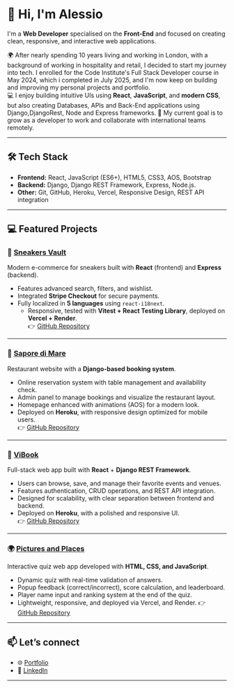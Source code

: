 # 👋 Hi, I'm Alessio

I'm a **Web Developer** specialised on the **Front-End** and focused on creating clean, responsive, and interactive web applications.

🌍 After nearly spending 10 years living and working in London, with a background of working in hospitality and retail, I decided to start my journey into tech. I enrolled for the Code Institute's Full Stack Developer course in May 2024, which i completed in July 2025, and I'm now keep on building and improving my personal projects and portfolio.   
💻 I enjoy building intuitive UIs using **React**, **JavaScript**, and **modern CSS**, but also creating Databases, APIs and Back-End applications using Django,DjangoRest, Node and Express frameworks. 
🎯 My current goal is to grow as a developer to work and collaborate with international teams remotely.

---

## 🛠 Tech Stack

- **Frontend:** React, JavaScript (ES6+), HTML5, CSS3, AOS, Bootstrap
- **Backend:** Django, Django REST Framework, Express, Node.js.
- **Other:** Git, GitHub, Heroku, Vercel, Responsive Design, REST API integration

---

## 💻 Featured Projects

### 👟 [Sneakers Vault](https://sneakers-vault-jet.vercel.app)  
Modern e-commerce for sneakers built with **React** (frontend) and **Express** (backend).  
- Features advanced search, filters, and wishlist.  
- Integrated **Stripe Checkout** for secure payments.  
- Fully localized in **5 languages** using `react-i18next`.  
    - Responsive, tested with **Vitest + React Testing Library**, deployed on **Vercel + Render**.  
👉 [GitHub Repository](https://github.com/alelodato/sneakers-vault/tree/main/sneakers-vault)

---

### 🍝 [Sapore di Mare](https://sapore-di-mare-0503ed908911.herokuapp.com/)  
Restaurant website with a **Django-based booking system**.  
- Online reservation system with table management and availability check.  
- Admin panel to manage bookings and visualize the restaurant layout.  
- Homepage enhanced with animations (AOS) for a modern look.  
- Deployed on **Heroku**, with responsive design optimized for mobile users.  
👉 [GitHub Repository](https://github.com/alelodato/sapore-di-mare)

---

### 🪩 [ViBook](https://vibook-557c0bb75197.herokuapp.com)  
Full-stack web app built with **React** + **Django REST Framework**.  
- Users can browse, save, and manage their favorite events and venues.  
- Features authentication, CRUD operations, and REST API integration.  
- Designed for scalability, with clear separation between frontend and backend.  
- Deployed on **Heroku**, with a polished and responsive UI.  
👉 [GitHub Repository](https://github.com/alelodato/vibook)

---

### 🌍 [Pictures and Places](https://pictures-and-places.vercel.app)
Interactive quiz web app developed with **HTML, CSS, and JavaScript**.  
- Dynamic quiz with real-time validation of answers.  
- Popup feedback (correct/incorrect), score calculation, and leaderboard.  
- Player name input and ranking system at the end of the quiz.  
- Lightweight, responsive, and deployed via Vercel, and Render.
👉 [GitHub Repository](https://github.com/alelodato/Pictures-and-Places)
---

## 📫 Let’s connect

- 🌐 [Portfolio](https://www.alessiolodato.dev/)
- 💼 [LinkedIn](http://linkedin.com/in/alessio-lodato-0541411b8)

---
